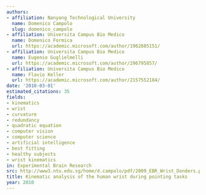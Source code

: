 ```yaml
---
authors:
- affiliation: Nanyang Technological University
  name: Domenico Campolo
  slug: domenico_campolo
- affiliation: Universita Campus Bio Medico
  name: Domenico Formica
  url: https://academic.microsoft.com/author/1962885151/
- affiliation: Universita Campus Bio Medico
  name: Eugenio Guglielmelli
  url: https://academic.microsoft.com/author/296795857/
- affiliation: Universita Campus Bio Medico
  name: Flavio Keller
  url: https://academic.microsoft.com/author/2157552184/
date: '2010-03-01'
estimated_citations: 35
fields:
- kinematics
- wrist
- curvature
- redundancy
- quadratic equation
- computer vision
- computer science
- artificial intelligence
- best fitting
- healthy subjects
- wrist kinematics
in: Experimental Brain Research
src: http://www3.ntu.edu.sg/home/d.campolo/pdf/2009_EBR_Wrist_Donders.pdf
title: Kinematic analysis of the human wrist during pointing tasks
year: 2010
---
```


